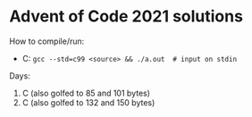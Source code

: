 Advent of Code 2021 solutions
=============================

How to compile/run:

- C: `gcc --std=c99 <source> && ./a.out  # input on stdin`

Days:

1. C (also golfed to 85 and 101 bytes)
2. C (also golfed to 132 and 150 bytes)
